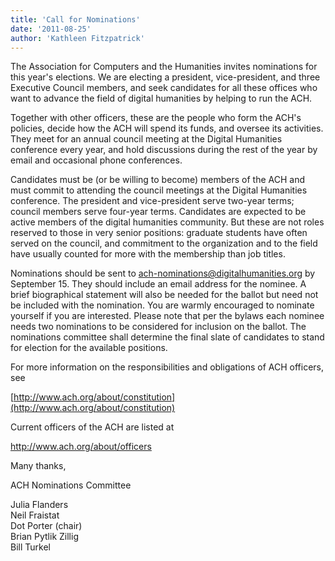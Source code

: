 ```yaml
---
title: 'Call for Nominations'
date: '2011-08-25'
author: 'Kathleen Fitzpatrick'
---
```

The Association for Computers and the Humanities invites nominations for this year's elections. We are electing a president, vice-president, and three Executive Council members, and seek candidates for all these offices who want to advance the field of digital humanities by helping to run the ACH.

Together with other officers, these are the people who form the ACH's policies, decide how the ACH will spend its funds, and oversee its activities. They meet for an annual council meeting at the Digital Humanities conference every year, and hold discussions during the rest of the year by email and occasional phone conferences.

Candidates must be (or be willing to become) members of the ACH and must commit to attending the council meetings at the Digital Humanities conference. The president and vice-president serve two-year terms; council members serve four-year terms. Candidates are expected to be active members of the digital humanities community. But these are not roles reserved to those in very senior positions: graduate students have often served on the council, and commitment to the organization and to the field have usually counted for more with the membership than job titles.

Nominations should be sent to [ach-nominations@digitalhumanities.org](mailto:ach-nominations@digitalhumanities.org) by September 15. They should include an email address for the nominee. A brief biographical statement will also be needed for the ballot but need not be included with the nomination. You are warmly encouraged to nominate yourself if you are interested. Please note that per the bylaws each nominee needs two nominations to be considered for inclusion on the ballot. The nominations committee shall determine the final slate of candidates to stand for election for the available positions.

For more information on the responsibilities and obligations of ACH officers, see

[http://www.ach.org/about/constitution](http://www.ach.org/about/constitution)

Current officers of the ACH are listed at

<http://www.ach.org/about/officers>

Many thanks,

ACH Nominations Committee

Julia Flanders  
Neil Fraistat  
Dot Porter (chair)  
Brian Pytlik Zillig  
Bill Turkel